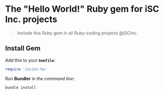 # The "Hello World!" Ruby gem for iSC Inc. projects

> Include this Ruby gem in all Ruby-coding projects @iSCInc.


## Install Gem
*Add* this to your **`Gemfile`**:

```ruby
require 'iscinc-hw'
```

Run **Bundler** *in the command line*:

```cl
bundle install
```
